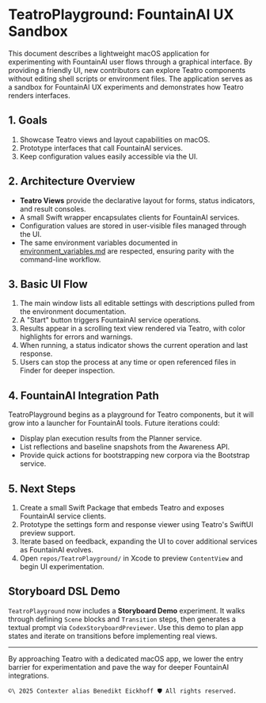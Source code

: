 # TeatroPlayground: FountainAI UX Sandbox

This document describes a lightweight macOS application for experimenting with FountainAI user flows through a graphical interface. By providing a friendly UI, new contributors can explore Teatro components without editing shell scripts or environment files. The application serves as a sandbox for FountainAI UX experiments and demonstrates how Teatro renders interfaces.

## 1. Goals

1. Showcase Teatro views and layout capabilities on macOS.
2. Prototype interfaces that call FountainAI services.
3. Keep configuration values easily accessible via the UI.

## 2. Architecture Overview

- **Teatro Views** provide the declarative layout for forms, status indicators, and result consoles.
- A small Swift wrapper encapsulates clients for FountainAI services.
- Configuration values are stored in user-visible files managed through the UI.
- The same environment variables documented in [environment_variables.md](environment_variables.md) are respected, ensuring parity with the command-line workflow.

## 3. Basic UI Flow

1. The main window lists all editable settings with descriptions pulled from the environment documentation.
2. A "Start" button triggers FountainAI service operations.
3. Results appear in a scrolling text view rendered via Teatro, with color highlights for errors and warnings.
4. When running, a status indicator shows the current operation and last response.
5. Users can stop the process at any time or open referenced files in Finder for deeper inspection.

## 4. FountainAI Integration Path

TeatroPlayground begins as a playground for Teatro components, but it will grow into a launcher for FountainAI tools. Future iterations could:

- Display plan execution results from the Planner service.
- List reflections and baseline snapshots from the Awareness API.
- Provide quick actions for bootstrapping new corpora via the Bootstrap service.

## 5. Next Steps

1. Create a small Swift Package that embeds Teatro and exposes FountainAI service clients.
2. Prototype the settings form and response viewer using Teatro's SwiftUI preview support.
3. Iterate based on feedback, expanding the UI to cover additional services as FountainAI evolves.
4. Open `repos/TeatroPlayground/` in Xcode to preview `ContentView` and begin UI experimentation.

## Storyboard DSL Demo

`TeatroPlayground` now includes a **Storyboard Demo** experiment. It walks
through defining `Scene` blocks and `Transition` steps, then generates a textual
prompt via `CodexStoryboardPreviewer`. Use this demo to plan app states and
iterate on transitions before implementing real views.

---

By approaching Teatro with a dedicated macOS app, we lower the entry barrier for experimentation and pave the way for deeper FountainAI integrations.

``````text
©\ 2025 Contexter alias Benedikt Eickhoff 🛡️ All rights reserved.
``````
